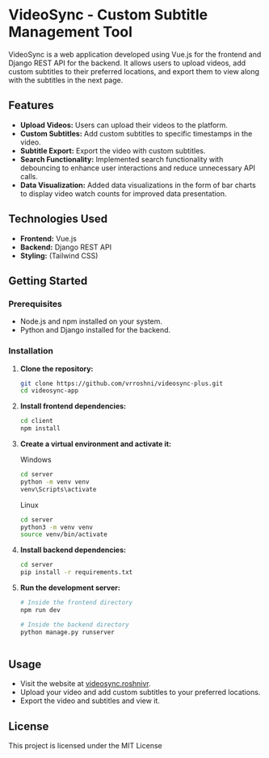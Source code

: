 # VideoSync - Custom Subtitle Management Tool

VideoSync is a web application developed using Vue.js for the frontend and Django REST API for the backend. It allows users to upload videos, add custom subtitles to their preferred locations, and export them to view along with the subtitles in the next page.

## Features

- **Upload Videos:** Users can upload their videos to the platform.
- **Custom Subtitles:** Add custom subtitles to specific timestamps in the video.
- **Subtitle Export:** Export the video with custom subtitles.
- **Search Functionality:** Implemented search functionality with debouncing to enhance user interactions and reduce unnecessary API calls.
- **Data Visualization:** Added data visualizations in the form of bar charts to display video watch counts for improved data presentation.

## Technologies Used

- **Frontend:** Vue.js
- **Backend:** Django REST API
- **Styling:** (Tailwind CSS)

## Getting Started

### Prerequisites

- Node.js and npm installed on your system.
- Python and Django installed for the backend.

### Installation

1. **Clone the repository:**

   ```bash
   git clone https://github.com/vrroshni/videosync-plus.git
   cd videosync-app
   ```
2. **Install frontend dependencies:**

   ```bash
   cd client
   npm install
   ```
3. **Create a virtual environment and activate it:**
 
   Windows
   ```bash
   cd server
   python -m venv venv
   venv\Scripts\activate
   ```
   Linux
   ```bash
   cd server
   python3 -m venv venv
   source venv/bin/activate
   ```

3. **Install backend dependencies:**

   ```bash
   cd server
   pip install -r requirements.txt
   ```

4. **Run the development server:**

   ```bash
   # Inside the frontend directory
   npm run dev

   # Inside the backend directory
   python manage.py runserver


   
## Usage

- Visit the website at [videosync.roshnivr](http://videosync.roshnivr.com/).
- Upload your video and add custom subtitles to your preferred locations.
- Export the video and subtitles and view it.


## License

This project is licensed under the MIT License

   
